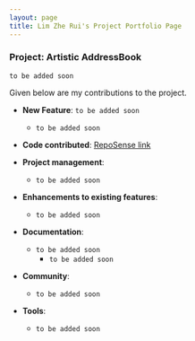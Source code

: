 ```yaml
---
layout: page
title: Lim Zhe Rui's Project Portfolio Page
---
```


### Project: Artistic AddressBook

`to be added soon`

Given below are my contributions to the project.

* **New Feature**: `to be added soon`
  * `to be added soon`

* **Code contributed**: [RepoSense link]()

* **Project management**:
  * `to be added soon`

* **Enhancements to existing features**:
  * `to be added soon`

* **Documentation**:
  * `to be added soon`
    * `to be added soon`

* **Community**:
  * `to be added soon`

* **Tools**:
  * `to be added soon`
